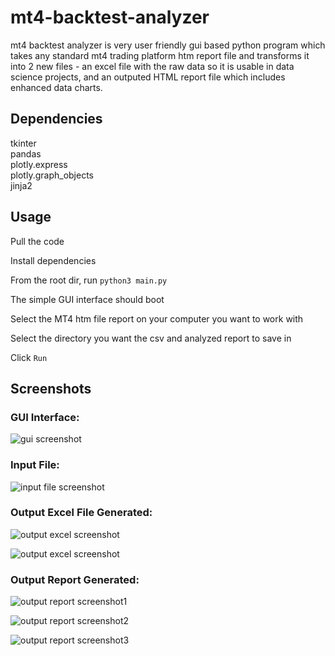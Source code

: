 # mt4-backtest-analyzer


mt4 backtest analyzer is very user friendly gui based python program which takes any standard mt4 trading platform htm report file and transforms it into 2 new files - an excel file with the raw data so it is usable in data science projects, and an outputed HTML report file which includes enhanced data charts.

## Dependencies

tkinter   
pandas   
plotly.express   
plotly.graph_objects   
jinja2   

## Usage

Pull the code   
   
Install dependencies   

From the root dir, run `python3 main.py`   

The simple GUI interface should boot   

Select the MT4 htm file report on your computer you want to work with   

Select the directory you want the csv and analyzed report to save in  

Click `Run`   

## Screenshots

### GUI Interface:   
![gui screenshot](https://user-images.githubusercontent.com/44101756/150452908-a0688987-ffbc-41eb-b185-6e8ffcb3b96c.png)
   
### Input File:   
![input file screenshot](https://user-images.githubusercontent.com/44101756/150453147-099efb59-fcc9-4266-88e5-26110d93b271.png)
   
### Output Excel File Generated:   
![output excel screenshot](https://user-images.githubusercontent.com/44101756/150453235-d1d76668-0624-4f65-aa14-ed78ca454be2.png)   

![output excel screenshot](https://user-images.githubusercontent.com/44101756/150453242-77d87cdf-59b8-4900-8446-bab71686893c.png)
   
### Output Report Generated:   
![output report screenshot1](https://user-images.githubusercontent.com/44101756/150453780-43f8cd04-8a2e-448d-94a4-36ab8fda10aa.png)   

![output report screenshot2](https://user-images.githubusercontent.com/44101756/150453795-50f133f7-4ebe-4308-8be8-0d790e59620d.png)   

![output report screenshot3](https://user-images.githubusercontent.com/44101756/150453800-1e09e38a-a471-404a-bfb3-cd6f5e596f21.png)   

